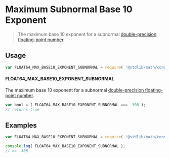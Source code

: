 # Maximum Subnormal Base 10 Exponent

> The maximum base 10 exponent for a subnormal [double-precision floating-point number][ieee754].

<section class="usage">

## Usage

<!-- eslint-disable id-length -->

``` javascript
var FLOAT64_MAX_BASE10_EXPONENT_SUBNORMAL = require( '@stdlib/math/constants/float64-max-base10-exponent-subnormal' );
```

#### FLOAT64_MAX_BASE10_EXPONENT_SUBNORMAL

The maximum base 10 exponent for a subnormal [double-precision floating-point number][ieee754].

``` javascript
var bool = ( FLOAT64_MAX_BASE10_EXPONENT_SUBNORMAL === -308 );
// returns true
```

</section>

<!-- /.usage -->


<section class="examples">

## Examples

<!-- TODO: better example -->

<!-- eslint-disable id-length -->

``` javascript
var FLOAT64_MAX_BASE10_EXPONENT_SUBNORMAL = require( '@stdlib/math/constants/float64-max-base10-exponent-subnormal' );

console.log( FLOAT64_MAX_BASE10_EXPONENT_SUBNORMAL );
// => -308
```

</section>

<!-- /.examples -->


<section class="links">

[ieee754]: https://en.wikipedia.org/wiki/IEEE_754-1985

</section>

<!-- /.links -->
